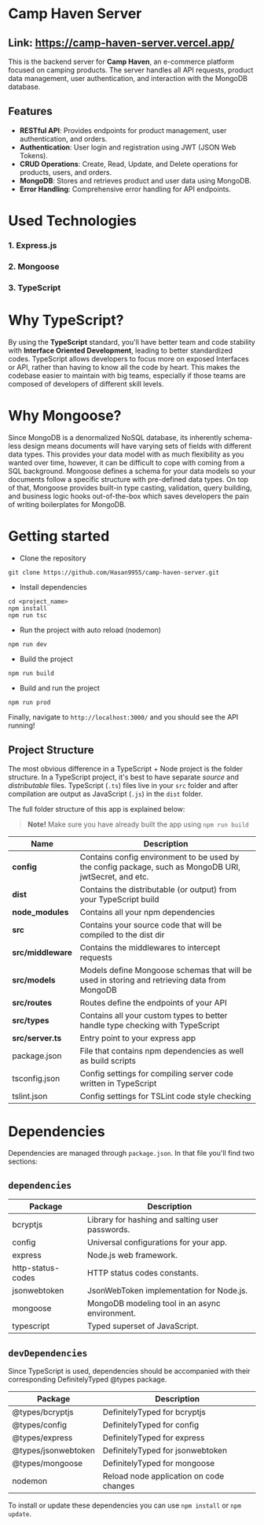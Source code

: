 # Camp Haven Server
## Link: https://camp-haven-server.vercel.app/
This is the backend server for **Camp Haven**, an e-commerce platform focused on camping products. The server handles all API requests, product data management, user authentication, and interaction with the MongoDB database.

## Features

- **RESTful API**: Provides endpoints for product management, user authentication, and orders.
- **Authentication**: User login and registration using JWT (JSON Web Tokens).
- **CRUD Operations**: Create, Read, Update, and Delete operations for products, users, and orders.
- **MongoDB**: Stores and retrieves product and user data using MongoDB.
- **Error Handling**: Comprehensive error handling for API endpoints.


# Used Technologies 
### 1. Express.js
### 2. Mongoose
### 3. TypeScript  

# Why TypeScript?

By using the **TypeScript** standard, you'll have better team and code stability with **Interface Oriented Development**, leading to better standardized codes. TypeScript allows developers to focus more on exposed Interfaces or API, rather than having to know all the code by heart. This makes the codebase easier to maintain with big teams, especially if those teams are composed of developers of different skill levels.

# Why Mongoose?

Since MongoDB is a denormalized NoSQL database, its inherently schema-less design means documents will have varying sets of fields with different data types. This provides your data model with as much flexibility as you wanted over time, however, it can be difficult to cope with coming from a SQL background. Mongoose defines a schema for your data models so your documents follow a specific structure with pre-defined data types. On top of that, Mongoose provides built-in type casting, validation, query building, and business logic hooks out-of-the-box which saves developers the pain of writing boilerplates for MongoDB.
 

# Getting started

- Clone the repository

```
git clone https://github.com/Hasan9955/camp-haven-server.git
```

- Install dependencies

```
cd <project_name>
npm install
npm run tsc
```

- Run the project with auto reload (nodemon)

```
npm run dev
```

- Build the project

```
npm run build
```

- Build and run the project

```
npm run prod
```

Finally, navigate to `http://localhost:3000/` and you should see the API running!

## Project Structure

The most obvious difference in a TypeScript + Node project is the folder structure. In a TypeScript project, it's best to have separate _source_ and _distributable_ files. TypeScript (`.ts`) files live in your `src` folder and after compilation are output as JavaScript (`.js`) in the `dist` folder.

The full folder structure of this app is explained below:

> **Note!** Make sure you have already built the app using `npm run build`

| Name               | Description                                                                                                                                                   |
| ------------------ | ------------------------------------------------------------------------------------------------------------------------------------------------------------- |
| **config**         | Contains config environment to be used by the config package, such as MongoDB URI, jwtSecret, and etc.                                                        |
| **dist**           | Contains the distributable (or output) from your TypeScript build                                                                                             |
| **node_modules**   | Contains all your npm dependencies                                                                                                                            |
| **src**            | Contains your source code that will be compiled to the dist dir                                                                                               |
| **src/middleware** | Contains the middlewares to intercept requests                                                                                                                |
| **src/models**     | Models define Mongoose schemas that will be used in storing and retrieving data from MongoDB                                                                  |
| **src/routes**     | Routes define the endpoints of your API                                                                                                                       |
| **src/types**      | Contains all your custom types to better handle type checking with TypeScript                                                                                 |
| **src/server.ts**  | Entry point to your express app                                                                                                                               |
| package.json       | File that contains npm dependencies as well as build scripts                                                   |
| tsconfig.json      | Config settings for compiling server code written in TypeScript                                                                                               |
| tslint.json        | Config settings for TSLint code style checking                                                                                                                |


# Dependencies

Dependencies are managed through `package.json`.
In that file you'll find two sections:

## `dependencies`

| Package           | Description                                     |
| ----------------- | ----------------------------------------------- |
| bcryptjs          | Library for hashing and salting user passwords. |
| config            | Universal configurations for your app.          |
| express           | Node.js web framework.                          |   
| http-status-codes | HTTP status codes constants.                    |
| jsonwebtoken      | JsonWebToken implementation for Node.js.        |
| mongoose          | MongoDB modeling tool in an async environment.  |
| typescript        | Typed superset of JavaScript.                   |

## `devDependencies`

Since TypeScript is used, dependencies should be accompanied with their corresponding DefinitelyTyped @types package.

| Package             | Description                             |
| ------------------- | --------------------------------------- |
| @types/bcryptjs     | DefinitelyTyped for bcryptjs            |
| @types/config       | DefinitelyTyped for config              |
| @types/express      | DefinitelyTyped for express             | 
| @types/jsonwebtoken | DefinitelyTyped for jsonwebtoken        |
| @types/mongoose     | DefinitelyTyped for mongoose            | 
| nodemon             | Reload node application on code changes |

To install or update these dependencies you can use `npm install` or `npm update`.


